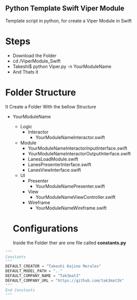 ## Python Template Swift Viper Module

Template script in python, for create a Viper Module in Swift

# Steps

- Download the Folder
- cd /ViperModule_Swift
- Takeshi$ python Viper.py -n YourModuleName
- And Thats it

# Folder Structure

It Create a Folder With the bellow Structure
- YourModuleName
	- Logic
    	- Interactor
        	- YourModuleNameInteractor.swift
    - Module
    	- YourModuleNameInteractorInputInterface.swift
        - YourModuleNameInteractorOutputInterface.swift
        - LanesLoadModule.swift
        - LanesPresenterInterface.swift
        - LanesViewInterface.swift
    - UI
    	- Presenter
        	- YourModuleNamePresenter.swift
        - View
        	- YourModuleNameViewController.swift
        - Wireframe
        	- YourModuleNameWireframe.swift
            
   # Configurations 
   
   Inside the Folder ther are one file called **constants.py** 

```python
"""
Constants
"""
DEFAULT_CREATOR = "Takeshi Kajino Morales"
DEFAULT_MODEL_PATH = ".."
DEFAULT_COMPANY_NAME = "Tak3mat3"
DEFAULT_COMPANY_URL = "https://github.com/tak3mat3k"
"""
End Constants
"""
```

            
         
